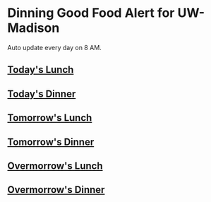 # Dinning Good Food Alert for UW-Madison

Auto update every day on 8 AM.

## [Today's Lunch](today_lunch.md)

## [Today's Dinner](today_dinner.md)





## [Tomorrow's Lunch](tomorrow_lunch.md)

## [Tomorrow's Dinner](tomorrow_dinner.md)




## [Overmorrow's Lunch](overmorrow_lunch.md)

## [Overmorrow's Dinner](overmorrow_dinner.md)

